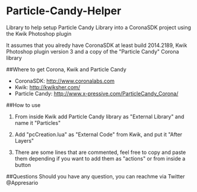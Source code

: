 Particle-Candy-Helper
=====================

Library to help setup Particle Candy Library into a CoronaSDK project using the Kwik Photoshop plugin

It assumes that you alredy have CoronaSDK at least build 2014.2189, Kwik Photoshop plugin version 3 and a copy of the "Particle Candy" Corona library

##Where to get Corona, Kwik and Particle Candy

* CoronaSDK: http://www.coronalabs.com
* Kwik: http://kwiksher.com/
* Particle Candy: http://www.x-pressive.com/ParticleCandy_Corona/


##How to use
1. From inside Kwik add Particle Candy library as "External Library" and name it "Particles"

2. Add "pcCreation.lua" as "External Code" from Kwik, and put it "After Layers"

3. There are some lines that are commented, feel free to copy and paste them depending if you want to add them as "actions" or from inside a button

##Questions
Should you have any question, you can reachme via Twitter @Appresario
